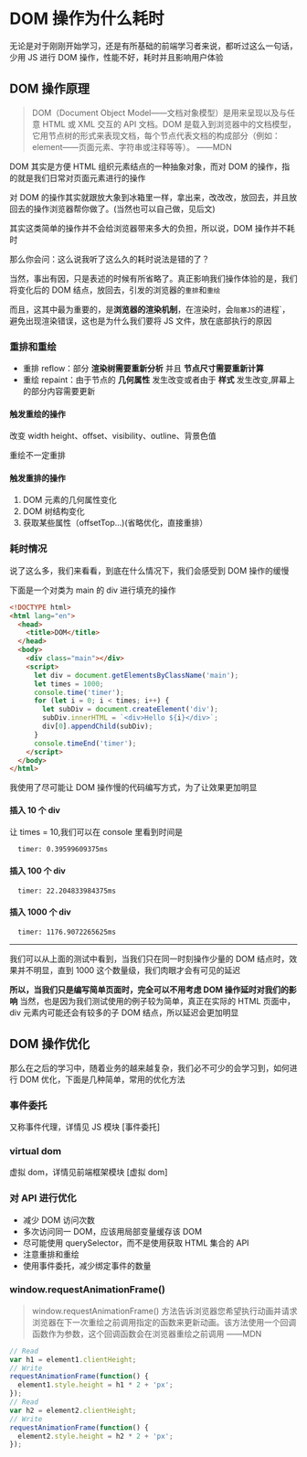 # DOM 操作为什么耗时

无论是对于刚刚开始学习，还是有所基础的前端学习者来说，都听过这么一句话，少用 JS 进行 DOM 操作，性能不好，耗时并且影响用户体验

## DOM 操作原理

> DOM（Document Object Model——文档对象模型）是用来呈现以及与任意 HTML 或 XML 交互的 API 文档。DOM 是载入到浏览器中的文档模型，它用节点树的形式来表现文档，每个节点代表文档的构成部分（例如： element——页面元素、字符串或注释等等）。 ——MDN

DOM 其实是方便 HTML 组织元素结点的一种抽象对象，而对 DOM 的操作，指的就是我们日常对页面元素进行的操作

对 DOM 的操作其实就跟放大象到冰箱里一样，拿出来，改改改，放回去，并且放回去的操作浏览器帮你做了。(当然也可以自己做，见后文)

其实这类简单的操作并不会给浏览器带来多大的负担，所以说，DOM 操作并不耗时

那么你会问：这么说我听了这么久的耗时说法是错的了？

当然，事出有因，只是表述的时候有所省略了。真正影响我们操作体验的是，我们将变化后的 DOM 结点，放回去，引发的浏览器的`重排`和`重绘`

而且，这其中最为重要的，是**浏览器的渲染机制**，在渲染时，会`阻塞JS`的进程`，避免出现渲染错误，这也是为什么我们要将 JS 文件，放在底部执行的原因

### 重排和重绘

- 重排 reflow：部分 **渲染树需要重新分析** 并且 **节点尺寸需要重新计算**
- 重绘 repaint：由于节点的 **几何属性** 发生改变或者由于 **样式** 发生改变,屏幕上的部分内容需要更新

#### 触发重绘的操作

改变 width height、offset、visibility、outline、背景色值

重绘不一定重排

#### 触发重排的操作

1. DOM 元素的几何属性变化
2. DOM 树结构变化
3. 获取某些属性（offsetTop...)(省略优化，直接重排）

### 耗时情况

说了这么多，我们来看看，到底在什么情况下，我们会感受到 DOM 操作的缓慢

下面是一个对类为 main 的 div 进行填充的操作

```html
<!DOCTYPE html>
<html lang="en">
  <head>
    <title>DOM</title>
  </head>
  <body>
    <div class="main"></div>
    <script>
      let div = document.getElementsByClassName('main');
      let times = 1000;
      console.time('timer');
      for (let i = 0; i < times; i++) {
        let subDiv = document.createElement('div');
        subDiv.innerHTML = `<div>Hello ${i}</div>`;
        div[0].appendChild(subDiv);
      }
      console.timeEnd('timer');
    </script>
  </body>
</html>
```

我使用了尽可能让 DOM 操作慢的代码编写方式，为了让效果更加明显

#### 插入 10 个 div

让 times = 10,我们可以在 console 里看到时间是

```
  timer: 0.39599609375ms
```

#### 插入 100 个 div

```
  timer: 22.204833984375ms
```

#### 插入 1000 个 div

```
  timer: 1176.9072265625ms
```

---

我们可以从上面的测试中看到，当我们只在同一时刻操作少量的 DOM 结点时，效果并不明显，直到 1000 这个数量级，我们肉眼才会有可见的延迟

**所以，当我们只是编写简单页面时，完全可以不用考虑 DOM 操作延时对我们的影响**
当然，也是因为我们测试使用的例子较为简单，真正在实际的 HTML 页面中，div 元素内可能还会有较多的子 DOM 结点，所以延迟会更加明显

## DOM 操作优化

那么在之后的学习中，随着业务的越来越复杂，我们必不可少的会学习到，如何进行 DOM 优化，下面是几种简单，常用的优化方法

### 事件委托

又称事件代理，详情见 JS 模块 [事件委托]

### virtual dom

虚拟 dom，详情见前端框架模块 [虚拟 dom]

### 对 API 进行优化

- 减少 DOM 访问次数
- 多次访问同一 DOM，应该用局部变量缓存该 DOM
- 尽可能使用 querySelector，而不是使用获取 HTML 集合的 API
- 注意重排和重绘
- 使用事件委托，减少绑定事件的数量

### window.requestAnimationFrame()

> window.requestAnimationFrame() 方法告诉浏览器您希望执行动画并请求浏览器在下一次重绘之前调用指定的函数来更新动画。该方法使用一个回调函数作为参数，这个回调函数会在浏览器重绘之前调用 ——MDN

```js
// Read
var h1 = element1.clientHeight;
// Write
requestAnimationFrame(function() {
  element1.style.height = h1 * 2 + 'px';
});
// Read
var h2 = element2.clientHeight;
// Write
requestAnimationFrame(function() {
  element2.style.height = h2 * 2 + 'px';
});
```
